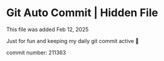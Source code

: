 # Git Auto Commit | Hidden File

This file was added Feb 12, 2025

Just for fun and keeping my daily git commit active 🤪

commit number: 211363
